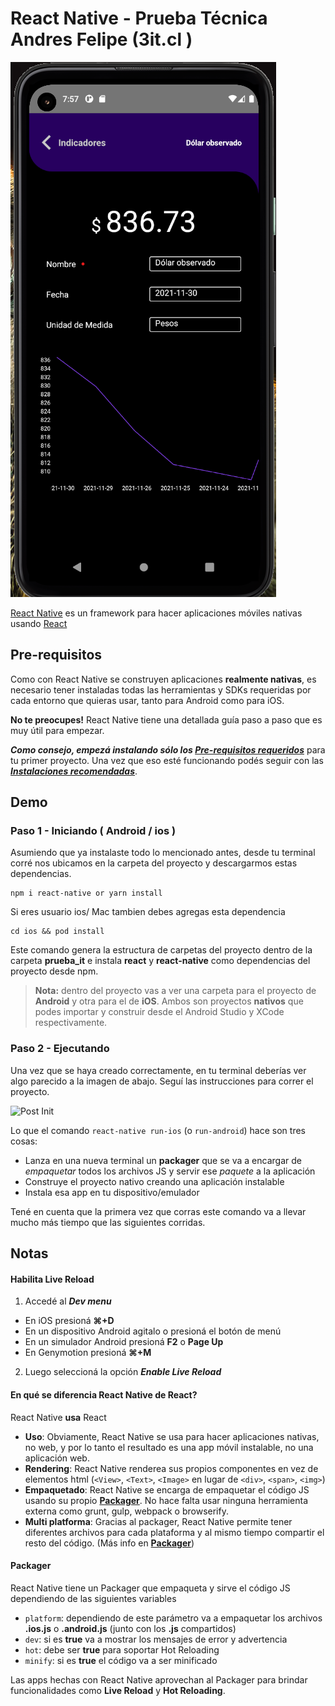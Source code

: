 # React Native - Prueba Técnica Andres Felipe (3it.cl )

![alt text](https://github.com/andresfelipe3112/prueba_it/blob/main/src/assets/1.png)

[React Native](https://facebook.github.io/react-native) es un framework para hacer aplicaciones móviles nativas usando [React](https://facebook.github.io/react)

## Pre-requisitos
Como con React Native se construyen aplicaciones **realmente nativas**, es necesario tener instaladas todas las herramientas y SDKs requeridas por cada entorno que quieras usar, tanto para Android como para iOS.

**No te preocupes!**
React Native tiene una detallada guía paso a paso que es muy útil para empezar.

**_Como consejo, empezá instalando sólo los [Pre-requisitos requeridos](https://facebook.github.io/react-native/docs/getting-started.html#required-prerequisites)_** para tu primer proyecto. Una vez que eso esté funcionando podés seguir con las _**[Instalaciones recomendadas](https://facebook.github.io/react-native/docs/getting-started.html#highly-recommended-installs)**_.

## Demo
### Paso 1 - Iniciando ( Android / ios )
Asumiendo que ya instalaste todo lo mencionado antes, desde tu terminal corré nos ubicamos en la carpeta del proyecto y descargarmos estas dependencias.

```
npm i react-native or yarn install

```
Si eres usuario ios/ Mac tambien debes agregas esta dependencia
```
cd ios && pod install

```
Este comando genera la estructura de carpetas del proyecto dentro de la carpeta **prueba_it** e instala **react** y **react-native** como dependencias del proyecto desde npm.

> **Nota:** dentro del proyecto vas a ver una carpeta para el proyecto de **Android** y otra para el de **iOS**.
Ambos son proyectos **nativos** que podes importar y construir desde el Android Studio y XCode respectivamente.

### Paso 2 - Ejecutando
Una vez que se haya creado correctamente, en tu terminal deberías ver algo parecido a la imagen de abajo. Seguí las instrucciones para correr el proyecto.

![Post Init](./doc-images/post-init.png)

Lo que el comando `react-native run-ios` (o `run-android`) hace son tres cosas:
- Lanza en una nueva terminal un **packager** que se va a encargar de _empaquetar_ todos los archivos JS y servir ese _paquete_ a la aplicación
- Construye el proyecto nativo creando una aplicación instalable
- Instala esa app en tu dispositivo/emulador

Tené en cuenta que la primera vez que corras este comando va a llevar mucho más tiempo que las siguientes corridas.



## Notas
#### Habilita Live Reload
1. Accedé al **_Dev menu_**
  - En iOS presioná **⌘+D**
  - En un dispositivo Android agitalo o presioná el botón de menú
  - En un simulador Android presioná **F2** o **Page Up**
  - En Genymotion presioná **⌘+M**
2. Luego seleccioná la opción **_Enable Live Reload_**

#### En qué se diferencia React Native de React?
React Native **usa** React
- **Uso**: Obviamente, React Native se usa para hacer aplicaciones nativas, no web, y por lo tanto el resultado es una app móvil instalable, no una aplicación web.
- **Rendering**: React Native renderea sus propios componentes en vez de elementos html (`<View>`, `<Text>`, `<Image>` en lugar de `<div>`, `<span>`, `<img>`)
- **Empaquetado**: React Native se encarga de empaquetar el código JS usando su propio [**Packager**](#packager). No hace falta usar ninguna herramienta externa como grunt, gulp, webpack o browserify.
- **Multi platforma**: Gracias al packager, React Native permite tener diferentes archivos para cada plataforma y al mismo tiempo compartir el resto del código. (Más info en [**Packager**](#packager))

#### Packager
React Native tiene un Packager que empaqueta y sirve el código JS dependiendo de las siguientes variables
- `platform`: dependiendo de este parámetro va a empaquetar los archivos **.ios.js** o **.android.js** (junto con los **.js** compartidos)
- `dev`: si es **true** va a mostrar los mensajes de error y advertencia
- `hot`: debe ser **true** para soportar Hot Reloading
- `minify`: si es **true** el código va a ser minificado

Las apps hechas con React Native aprovechan al Packager para brindar funcionalidades como **Live Reload** y **Hot Reloading**.

